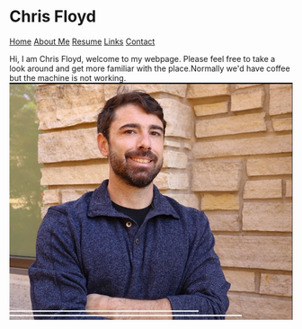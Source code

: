 # Chris Floyd
[Home](https://github.com/chrisfloyd87/Midterm1000/blob/587cc19be7093a4b149aa515723b074a459391ed/README.md) 
[About Me](https://github.com/chrisfloyd87/Chris-Floyd-/blob/a43047d480490c2229776145d939bec1418d1e90/AboutMe.md) [Resume](https://github.com/chrisfloyd87/Chris-Floyd-/blob/a43047d480490c2229776145d939bec1418d1e90/Resume.md) [Links](https://github.com/chrisfloyd87/Midterm1000/blob/0416287cf7b29425b4e370ca8c0cb6872e52aa80/links.md) [Contact](https://github.com/chrisfloyd87/Chris-Floyd-/blob/a43047d480490c2229776145d939bec1418d1e90/contact.md)


Hi, I am Chris Floyd, welcome to my webpage. Please feel free to take a look around and get more familiar with the place.Normally we'd have coffee but the machine is not working.  
![](https://raw.githubusercontent.com/chrisfloyd87/Chris-Floyd-/63ab3d53008b62f4e234a4d75bd45b0de117cebd/Screenshot%202022-03-14%20123802.png)
